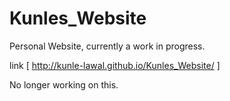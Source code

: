 # Kunles_Website
Personal Website, currently a work in progress.

link [ http://kunle-lawal.github.io/Kunles_Website/ ]

No longer working on this.
